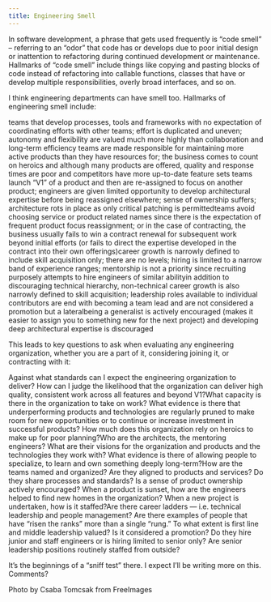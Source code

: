 ```yaml
---
title: Engineering  Smell 
---
```


In software development, a phrase that gets used frequently is &#8220;code smell&#8221; &#8211; referring to an &#8220;odor&#8221; that code has or develops due to poor initial design or inattention to refactoring during continued development or maintenance.&nbsp; Hallmarks of &#8220;code smell&#8221; include things like copying and pasting blocks of code instead of refactoring into callable functions, classes that have or develop multiple responsibilities, overly broad interfaces, and so on.



I think engineering departments can have smell too. Hallmarks of engineering smell include:



teams that develop processes, tools and frameworks with no expectation of coordinating efforts with other teams; effort is duplicated and uneven; autonomy and flexibility are valued much more highly than collaboration and long-term efficiency teams are made responsible for maintaining more active products than they have resources for; the business comes to count on heroics and although many products are offered, quality and response times are poor and competitors have more up-to-date feature sets teams launch &#8220;V1&#8221; of a product and then are re-assigned to focus on another product; engineers are given limited opportunity to develop architectural expertise before being reassigned elsewhere; sense of ownership suffers; architecture rots in place as only critical patching is permittedteams avoid choosing service or product related names since there is the expectation of frequent product focus reassignment; or in the case of contracting, the business usually fails to win a contract renewal for subsequent work beyond initial efforts (or fails to direct the expertise developed in the contract into their own offerings)career growth is narrowly defined to include skill acquisition only; there are no levels; hiring is limited to a narrow band of experience ranges; mentorship is not a priority since recruiting purposely attempts to hire engineers of similar abilityin addition to discouraging technical hierarchy, non-technical career growth is also narrowly defined to skill acquisition; leadership roles available to individual contributors are end with becoming a team lead and are not considered a promotion but a lateralbeing a generalist is actively encouraged (makes it easier to assign you to something new for the next project) and developing deep architectural expertise is discouraged



This leads to key questions to ask when evaluating any engineering organization, whether you are a part of it, considering joining it, or contracting with it:



Against what standards can I expect the engineering organization to deliver? How can I judge the likelihood that the organization can deliver high quality, consistent work across all features and beyond V1?What capacity is there in the organization to take on work? What evidence is there that underperforming products and technologies are regularly pruned to make room for new opportunities or to continue or increase investment in successful products? How much does this organization rely on heroics to make up for poor planning?Who are the architects, the mentoring engineers? What are their visions for the organization and products and the technologies they work with? What evidence is there of allowing people to specialize, to learn and own something deeply long-term?How are the teams named and organized? Are they aligned to products and services? Do they share processes and standards? Is a sense of product ownership actively encouraged? When a product is sunset, how are the engineers helped to find new homes in the organization? When a new project is undertaken, how is it staffed?Are there career ladders &#8212; i.e. technical leadership and people management? Are there examples of people that have &#8220;risen the ranks&#8221; more than a single &#8220;rung.&#8221; To what extent is first line and middle leadership valued? Is it considered a promotion? Do they hire junior and staff engineers or is hiring limited to senior only? Are senior leadership positions routinely staffed from outside?



It&#8217;s the beginnings of a &#8220;sniff test&#8221; there. I expect I&#8217;ll be writing more on this. Comments?



Photo by Csaba Tomcsak from FreeImages
